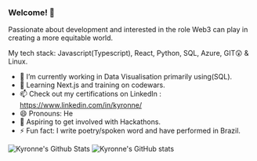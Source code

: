 ### Welcome! 👋

Passionate about development and interested in the role Web3 can play in creating a more equitable world.

My tech stack: Javascript(Typescript), React, Python, SQL, Azure, GIT😲 & Linux.

- 🔭 I’m currently working in Data Visualisation primarily using(SQL).
- 🌱 Learning Next.js and training on codewars. 
- 📫 Check out my certifications on LinkedIn : https://www.linkedin.com/in/kyronne/
- 😄 Pronouns: He
- 🧭 Aspiring to get involved with Hackathons.
- ⚡ Fun fact: I write poetry/spoken word and have performed in Brazil.



![Kyronne's Github Stats](https://github-readme-stats.vercel.app/api/top-langs/?username=kyronne&layout=compact&hide_border=false&theme=darcula&bg_color=00000000&langs_count=6) ![Kyronne's GitHub stats](https://github-readme-stats.vercel.app/api?username=kyronne&count_private=true&layout=compact&hide_border=false&theme=darcula&bg_color=00000000)
